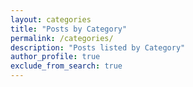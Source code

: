 ```yaml
---
layout: categories
title: "Posts by Category"
permalink: /categories/
description: "Posts listed by Category"
author_profile: true
exclude_from_search: true
---
```

